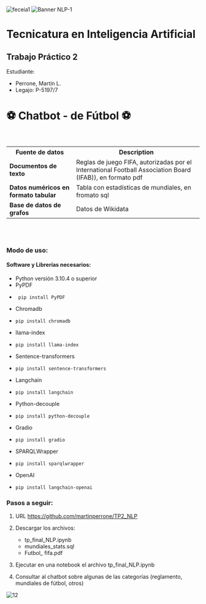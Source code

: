![feceia1](https://github.com/martinperrone/TP_aprendizaje_automatico/assets/109038969/1e6bd2ee-df8f-4f79-93fd-6d11caba36da)
![Banner NLP-1](https://github.com/martinperrone/TP2_NLP/assets/109038969/92f59455-471f-4319-abd3-782f90d36df1)

# Tecnicatura en Inteligencia Artificial 

## Trabajo Práctico 2

Estudiante:
* Perrone, Martín L.
* Legajo: P-5197/7


<h1>⚽ Chatbot - de Fútbol ⚽ </h1><br>


<table>
  <tr>
    <th>Fuente de datos</th>
    <th>Description</th>
  </tr>
  <tr>
    <td><b>Documentos de texto</b></td>
    <td>Reglas de juego FIFA, autorizadas por el International Football Association Board (IFAB)), en formato pdf </td>
  </tr>
  <tr>
    <td><b>Datos numéricos en formato tabular</b></td>
    <td>Tabla con estadísticas de mundiales, en fromato sql</td>
  </tr>
  <tr>
    <td><b>Base de datos de grafos</b></td>
    <td>Datos de Wikidata</td>
  </tr>
  </tr>
</table>
<br><br>

### Modo de uso:
#### Software y Librerías necesarios:
  - Python versión 3.10.4 o superior
  - PyPDF
  -      pip install PyPDF
  - Chromadb
  -     pip install chromadb
  - llama-index
  -     pip install llama-index
  - Sentence-transformers
  -     pip install sentence-transformers
  - Langchain
  -     pip install langchain
  - Python-decouple
  -     pip install python-decouple
  - Gradio
  -     pip install gradio
  - SPARQLWrapper
  -     pip install sparqlwrapper
  - OpenAI
  -     pip install langchain-openai
  
### Pasos a seguir:

1. URL https://github.com/martinperrone/TP2_NLP

2. Descargar los archivos:
   - tp_final_NLP.ipynb
   - mundiales_stats.sql
   - Futbol_ fifa.pdf

3. Ejecutar en una notebook el archivo tp_final_NLP.ipynb

4. Consultar al chatbot sobre algunas de las categorías (reglamento, mundiales de fútbol, otros)


![12](https://github.com/martinperrone/TP2_NLP/assets/109038969/60ec00bf-abdd-4cd9-b0c6-b6bbe9f652d1)

